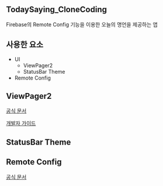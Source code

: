 ## TodaySaying_CloneCoding
Firebase의 Remote Config 기능을 이용한 오늘의 명언을 제공하는 앱

## 사용한 요소
- UI
  - ViewPager2
  - StatusBar Theme
- Remote Config

## ViewPager2
[공식 문서](https://developer.android.com/jetpack/androidx/releases/viewpager2?hl=ko)

[개발자 가이드](https://developer.android.com/training/animation/vp2-migration?hl=ko)

## StatusBar Theme

## Remote Config
[공식 문서](https://firebase.google.com/docs/remote-config)
